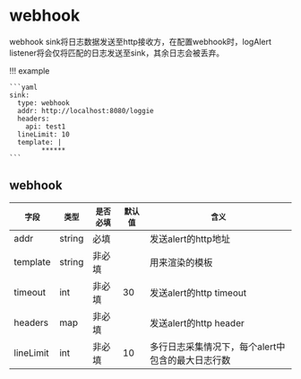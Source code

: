 # webhook

webhook sink将日志数据发送至http接收方，在配置webhook时，logAlert listener将会仅将匹配的日志发送至sink，其余日志会被丢弃。

!!! example

    ```yaml
    sink:
      type: webhook
      addr: http://localhost:8080/loggie
      headers:
        api: test1
      lineLimit: 10
      template: |
            ******
    ```

## webhook

|    `字段`   |    `类型`    |  `是否必填`  |  `默认值`  |  `含义`  |
| ---------- | ----------- | ----------- | --------- | -------- |
| addr | string  |    必填    |      | 发送alert的http地址 |
| template | string  |    非必填    |      | 用来渲染的模板 |
| timeout | int  |    非必填    |    30  | 发送alert的http timeout |
| headers | map  |    非必填    |      | 发送alert的http header |
| lineLimit | int  |    非必填    |    10  | 多行日志采集情况下，每个alert中包含的最大日志行数 |
